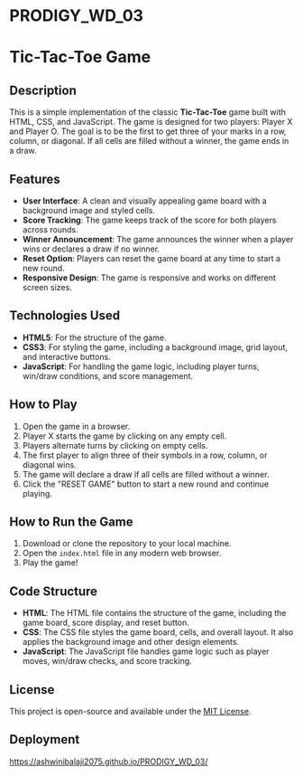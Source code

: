 # PRODIGY_WD_03
# Tic-Tac-Toe Game

## Description

This is a simple implementation of the classic **Tic-Tac-Toe** game built with HTML, CSS, and JavaScript. The game is designed for two players: Player X and Player O. The goal is to be the first to get three of your marks in a row, column, or diagonal. If all cells are filled without a winner, the game ends in a draw.

## Features

- **User Interface**: A clean and visually appealing game board with a background image and styled cells.
- **Score Tracking**: The game keeps track of the score for both players across rounds.
- **Winner Announcement**: The game announces the winner when a player wins or declares a draw if no winner.
- **Reset Option**: Players can reset the game board at any time to start a new round.
- **Responsive Design**: The game is responsive and works on different screen sizes.

## Technologies Used

- **HTML5**: For the structure of the game.
- **CSS3**: For styling the game, including a background image, grid layout, and interactive buttons.
- **JavaScript**: For handling the game logic, including player turns, win/draw conditions, and score management.

## How to Play

1. Open the game in a browser.
2. Player X starts the game by clicking on any empty cell.
3. Players alternate turns by clicking on empty cells.
4. The first player to align three of their symbols in a row, column, or diagonal wins.
5. The game will declare a draw if all cells are filled without a winner.
6. Click the "RESET GAME" button to start a new round and continue playing.

## How to Run the Game

1. Download or clone the repository to your local machine.
2. Open the `index.html` file in any modern web browser.
3. Play the game!

## Code Structure

- **HTML**: The HTML file contains the structure of the game, including the game board, score display, and reset button.
- **CSS**: The CSS file styles the game board, cells, and overall layout. It also applies the background image and other design elements.
- **JavaScript**: The JavaScript file handles game logic such as player moves, win/draw checks, and score tracking.

## License

This project is open-source and available under the [MIT License](LICENSE).

## Deployment 

 https://ashwinibalaji2075.github.io/PRODIGY_WD_03/

